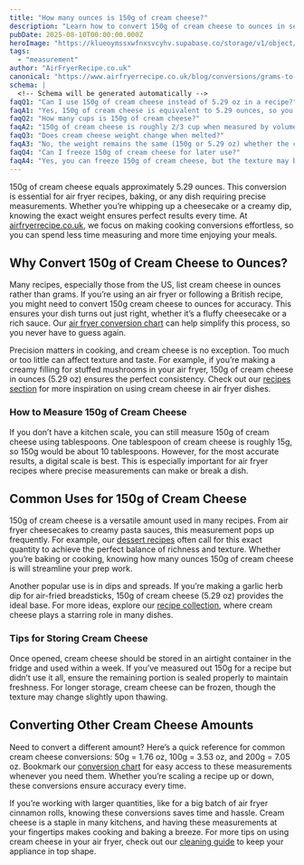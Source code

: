 ```yaml
---
title: "How many ounces is 150g of cream cheese?"
description: "Learn how to convert 150g of cream cheese to ounces in seconds. Perfect for air fryer recipes and precise baking measurements."
pubDate: 2025-08-10T00:00:00.000Z
heroImage: "https://klueoymssxwfnxsvcyhv.supabase.co/storage/v1/object/public/Shmucket/150g-cream-cheese-to-ounces.webp"
tags:
  - "measurement"
author: "AirFryerRecipe.co.uk"
canonical: "https://www.airfryerrecipe.co.uk/blog/conversions/grams-to-ounces/150g-cream-cheese-to-ounces"
schema: |
  <!-- Schema will be generated automatically -->
faqQ1: "Can I use 150g of cream cheese instead of 5.29 oz in a recipe?"
faqA1: "Yes, 150g of cream cheese is equivalent to 5.29 ounces, so you can use them interchangeably. This is especially useful for air fryer recipes where precise measurements matter. Just ensure your scales are accurate for the best results."
faqQ2: "How many cups is 150g of cream cheese?"
faqA2: "150g of cream cheese is roughly 2/3 cup when measured by volume. However, for baking or air fryer recipes, weighing it (150g or 5.29 oz) is more accurate than using cup measurements, as density can vary."
faqQ3: "Does cream cheese weight change when melted?"
faqA3: "No, the weight remains the same (150g or 5.29 oz) whether the cream cheese is solid or melted. However, the volume increases slightly when melted, so it’s best to measure by weight for accuracy in air fryer recipes."
faqQ4: "Can I freeze 150g of cream cheese for later use?"
faqA4: "Yes, you can freeze 150g of cream cheese, but the texture may become slightly grainy after thawing. It’s best used in cooked dishes like sauces or baked goods in your air fryer rather than for spreads or frostings."
---
```

<p>150g of cream cheese equals approximately 5.29 ounces. This conversion is essential for air fryer recipes, baking, or any dish requiring precise measurements. Whether you’re whipping up a cheesecake or a creamy dip, knowing the exact weight ensures perfect results every time. At <a href=https://www.airfryerrecipe.co.uk>airfryerrecipe.co.uk</a>, we focus on making cooking conversions effortless, so you can spend less time measuring and more time enjoying your meals.</p>  

<h2>Why Convert 150g of Cream Cheese to Ounces?</h2>  
<p>Many recipes, especially those from the US, list cream cheese in ounces rather than grams. If you’re using an air fryer or following a British recipe, you might need to convert 150g cream cheese to ounces for accuracy. This ensures your dish turns out just right, whether it’s a fluffy cheesecake or a rich sauce. Our <a href=https://www.airfryerrecipe.co.uk/air-fryer-conversion-chart>air fryer conversion chart</a> can help simplify this process, so you never have to guess again.</p>  

<p>Precision matters in cooking, and cream cheese is no exception. Too much or too little can affect texture and taste. For example, if you’re making a creamy filling for stuffed mushrooms in your air fryer, 150g of cream cheese in ounces (5.29 oz) ensures the perfect consistency. Check out our <a href=https://www.airfryerrecipe.co.uk/recipes>recipes section</a> for more inspiration on using cream cheese in air fryer dishes.</p>  

<h3>How to Measure 150g of Cream Cheese</h3>  
<p>If you don’t have a kitchen scale, you can still measure 150g of cream cheese using tablespoons. One tablespoon of cream cheese is roughly 15g, so 150g would be about 10 tablespoons. However, for the most accurate results, a digital scale is best. This is especially important for air fryer recipes where precise measurements can make or break a dish.</p>  

<h2>Common Uses for 150g of Cream Cheese</h2>  
<p>150g of cream cheese is a versatile amount used in many recipes. From air fryer cheesecakes to creamy pasta sauces, this measurement pops up frequently. For example, our <a href=https://www.airfryerrecipe.co.uk/recipe-category/dessert>dessert recipes</a> often call for this exact quantity to achieve the perfect balance of richness and texture. Whether you’re baking or cooking, knowing how many ounces 150g of cream cheese is will streamline your prep work.</p>  

<p>Another popular use is in dips and spreads. If you’re making a garlic herb dip for air-fried breadsticks, 150g of cream cheese (5.29 oz) provides the ideal base. For more ideas, explore our <a href=https://www.airfryerrecipe.co.uk/recipes>recipe collection</a>, where cream cheese plays a starring role in many dishes.</p>  

<h3>Tips for Storing Cream Cheese</h3>  
<p>Once opened, cream cheese should be stored in an airtight container in the fridge and used within a week. If you’ve measured out 150g for a recipe but didn’t use it all, ensure the remaining portion is sealed properly to maintain freshness. For longer storage, cream cheese can be frozen, though the texture may change slightly upon thawing.</p>  

<h2>Converting Other Cream Cheese Amounts</h2>  
<p>Need to convert a different amount? Here’s a quick reference for common cream cheese conversions: 50g = 1.76 oz, 100g = 3.53 oz, and 200g = 7.05 oz. Bookmark our <a href=https://www.airfryerrecipe.co.uk/air-fryer-conversion-chart>conversion chart</a> for easy access to these measurements whenever you need them. Whether you’re scaling a recipe up or down, these conversions ensure accuracy every time.</p>  

<p>If you’re working with larger quantities, like for a big batch of air fryer cinnamon rolls, knowing these conversions saves time and hassle. Cream cheese is a staple in many kitchens, and having these measurements at your fingertips makes cooking and baking a breeze. For more tips on using cream cheese in your air fryer, check out our <a href=https://www.airfryerrecipe.co.uk/air-fryer-cleaner>cleaning guide</a> to keep your appliance in top shape.</p>
